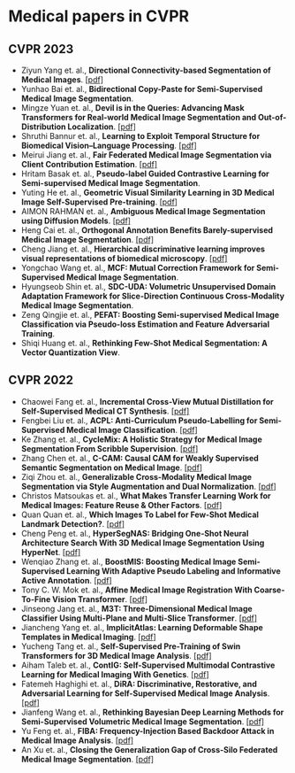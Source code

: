 # Medical papers in CVPR 

## CVPR 2023
- Ziyun Yang et. al., **Directional Connectivity-based Segmentation of Medical Images**. [[pdf]](https://arxiv.org/ftp/arxiv/papers/2304/2304.00145.pdf)
- Yunhao Bai et. al., **Bidirectional Copy-Paste for Semi-Supervised Medical Image Segmentation**. 
- Mingze Yuan et. al., **Devil is in the Queries: Advancing Mask Transformers for Real-world Medical Image Segmentation and Out-of-Distribution Localization**. [[pdf]](https://arxiv.org/pdf/2304.00212.pdf)
- Shruthi Bannur et. al., **Learning to Exploit Temporal Structure for Biomedical Vision–Language Processing**. [[pdf]](https://arxiv.org/pdf/2301.04558.pdf)
- Meirui Jiang et. al., **Fair Federated Medical Image Segmentation via Client Contribution Estimation**. [[pdf]](https://arxiv.org/pdf/2303.16520.pdf)
- Hritam Basak et. al., **Pseudo-label Guided Contrastive Learning for Semi-supervised Medical Image Segmentation**. 
- Yuting He et. al., **Geometric Visual Similarity Learning in 3D Medical Image Self-Supervised Pre-training**. [[pdf]](https://arxiv.org/pdf/2303.00874.pdf)
- AIMON RAHMAN et. al., **Ambiguous Medical Image Segmentation using Diffusion Models**. [[pdf]](https://arxiv.org/pdf/2304.04745.pdf)
- Heng Cai et. al., **Orthogonal Annotation Benefits Barely-supervised Medical Image Segmentation**. [[pdf]](https://arxiv.org/pdf/2303.13090.pdf)
- Cheng Jiang et. al., **Hierarchical discriminative learning improves visual representations of biomedical microscopy**. [[pdf]](https://arxiv.org/pdf/2303.01605.pdf)
- Yongchao Wang et. al., **MCF: Mutual Correction Framework for Semi-Supervised Medical Image Segmentation**. 
- Hyungseob Shin et. al., **SDC-UDA: Volumetric Unsupervised Domain Adaptation Framework for Slice-Direction Continuous Cross-Modality Medical Image Segmentation**. 
- Zeng Qingjie et. al., **PEFAT: Boosting Semi-supervised Medical Image Classification via Pseudo-loss Estimation and Feature Adversarial Training**. 
- Shiqi Huang et. al., **Rethinking Few-Shot Medical Segmentation: A Vector Quantization View**. 

## CVPR 2022
- Chaowei Fang et. al., **Incremental Cross-View Mutual Distillation for Self-Supervised Medical CT Synthesis**. [[pdf]](https://openaccess.thecvf.com/content/CVPR2022/papers/Fang_Incremental_Cross-View_Mutual_Distillation_for_Self-Supervised_Medical_CT_Synthesis_CVPR_2022_paper.pdf) 
- Fengbei Liu et. al., **ACPL: Anti-Curriculum Pseudo-Labelling for Semi-Supervised Medical Image Classification**. [[pdf]](https://openaccess.thecvf.com/content/CVPR2022/papers/Liu_ACPL_Anti-Curriculum_Pseudo-Labelling_for_Semi-Supervised_Medical_Image_Classification_CVPR_2022_paper.pdf) 
- Ke Zhang et. al., **CycleMix: A Holistic Strategy for Medical Image Segmentation From Scribble Supervision**. [[pdf]](https://openaccess.thecvf.com/content/CVPR2022/papers/Zhang_CycleMix_A_Holistic_Strategy_for_Medical_Image_Segmentation_From_Scribble_CVPR_2022_paper.pdf) 
- Zhang Chen et. al., **C-CAM: Causal CAM for Weakly Supervised Semantic Segmentation on Medical Image**. [[pdf]](https://openaccess.thecvf.com/content/CVPR2022/papers/Chen_C-CAM_Causal_CAM_for_Weakly_Supervised_Semantic_Segmentation_on_Medical_CVPR_2022_paper.pdf) 
- Ziqi Zhou et. al., **Generalizable Cross-Modality Medical Image Segmentation via Style Augmentation and Dual Normalization**. [[pdf]](https://openaccess.thecvf.com/content/CVPR2022/papers/Zhou_Generalizable_Cross-Modality_Medical_Image_Segmentation_via_Style_Augmentation_and_Dual_CVPR_2022_paper.pdf) 
- Christos Matsoukas et. al., **What Makes Transfer Learning Work for Medical Images: Feature Reuse & Other Factors**. [[pdf]](https://openaccess.thecvf.com/content/CVPR2022/papers/Matsoukas_What_Makes_Transfer_Learning_Work_for_Medical_Images_Feature_Reuse_CVPR_2022_paper.pdf) 
- Quan Quan et. al., **Which Images To Label for Few-Shot Medical Landmark Detection?**. [[pdf]](https://openaccess.thecvf.com/content/CVPR2022/papers/Quan_Which_Images_To_Label_for_Few-Shot_Medical_Landmark_Detection_CVPR_2022_paper.pdf) 
- Cheng Peng et. al., **HyperSegNAS: Bridging One-Shot Neural Architecture Search With 3D Medical Image Segmentation Using HyperNet**. [[pdf]](https://openaccess.thecvf.com/content/CVPR2022/papers/Peng_HyperSegNAS_Bridging_One-Shot_Neural_Architecture_Search_With_3D_Medical_Image_CVPR_2022_paper.pdf) 
- Wenqiao Zhang et. al., **BoostMIS: Boosting Medical Image Semi-Supervised Learning With Adaptive Pseudo Labeling and Informative Active Annotation**. [[pdf]](https://openaccess.thecvf.com/content/CVPR2022/papers/Zhang_BoostMIS_Boosting_Medical_Image_Semi-Supervised_Learning_With_Adaptive_Pseudo_Labeling_CVPR_2022_paper.pdf) 
- Tony C. W. Mok et. al., **Affine Medical Image Registration With Coarse-To-Fine Vision Transformer**. [[pdf]](https://openaccess.thecvf.com/content/CVPR2022/papers/Mok_Affine_Medical_Image_Registration_With_Coarse-To-Fine_Vision_Transformer_CVPR_2022_paper.pdf) 
- Jinseong Jang et. al., **M3T: Three-Dimensional Medical Image Classifier Using Multi-Plane and Multi-Slice Transformer**. [[pdf]](https://openaccess.thecvf.com/content/CVPR2022/papers/Jang_M3T_Three-Dimensional_Medical_Image_Classifier_Using_Multi-Plane_and_Multi-Slice_Transformer_CVPR_2022_paper.pdf) 
- Jiancheng Yang et. al., **ImplicitAtlas: Learning Deformable Shape Templates in Medical Imaging**. [[pdf]](https://openaccess.thecvf.com/content/CVPR2022/papers/Yang_ImplicitAtlas_Learning_Deformable_Shape_Templates_in_Medical_Imaging_CVPR_2022_paper.pdf) 
- Yucheng Tang et. al., **Self-Supervised Pre-Training of Swin Transformers for 3D Medical Image Analysis**. [[pdf]](https://openaccess.thecvf.com/content/CVPR2022/papers/Tang_Self-Supervised_Pre-Training_of_Swin_Transformers_for_3D_Medical_Image_Analysis_CVPR_2022_paper.pdf) 
- Aiham Taleb et. al., **ContIG: Self-Supervised Multimodal Contrastive Learning for Medical Imaging With Genetics**. [[pdf]](https://openaccess.thecvf.com/content/CVPR2022/papers/Taleb_ContIG_Self-Supervised_Multimodal_Contrastive_Learning_for_Medical_Imaging_With_Genetics_CVPR_2022_paper.pdf) 
- Fatemeh Haghighi et. al., **DiRA: Discriminative, Restorative, and Adversarial Learning for Self-Supervised Medical Image Analysis**. [[pdf]](https://openaccess.thecvf.com/content/CVPR2022/papers/Haghighi_DiRA_Discriminative_Restorative_and_Adversarial_Learning_for_Self-Supervised_Medical_Image_CVPR_2022_paper.pdf) 
- Jianfeng Wang et. al., **Rethinking Bayesian Deep Learning Methods for Semi-Supervised Volumetric Medical Image Segmentation**. [[pdf]](https://openaccess.thecvf.com/content/CVPR2022/papers/Wang_Rethinking_Bayesian_Deep_Learning_Methods_for_Semi-Supervised_Volumetric_Medical_Image_CVPR_2022_paper.pdf) 
- Yu Feng et. al., **FIBA: Frequency-Injection Based Backdoor Attack in Medical Image Analysis**. [[pdf]](https://openaccess.thecvf.com/content/CVPR2022/papers/Feng_FIBA_Frequency-Injection_Based_Backdoor_Attack_in_Medical_Image_Analysis_CVPR_2022_paper.pdf) 
- An Xu et. al., **Closing the Generalization Gap of Cross-Silo Federated Medical Image Segmentation**. [[pdf]](https://openaccess.thecvf.com/content/CVPR2022/papers/Xu_Closing_the_Generalization_Gap_of_Cross-Silo_Federated_Medical_Image_Segmentation_CVPR_2022_paper.pdf) 